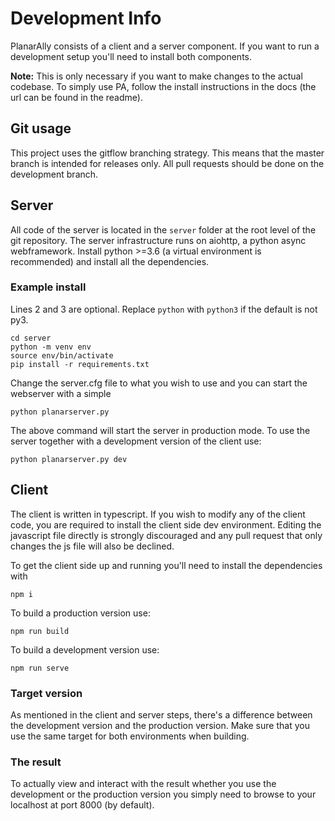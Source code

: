 # Development Info

PlanarAlly consists of a client and a server component. If you want to run a development setup you'll need to install both components.

**Note:** This is only necessary if you want to make changes to the actual codebase. To simply use PA, follow the install instructions in the docs (the url can be found in the readme).

## Git usage

This project uses the gitflow branching strategy. This means that the master branch is intended for releases only. All pull requests should be done on the development branch.

## Server

All code of the server is located in the `server` folder at the root level of the git repository.
The server infrastructure runs on aiohttp, a python async webframework.
Install python >=3.6 (a virtual environment is recommended) and install all the dependencies.

### Example install

Lines 2 and 3 are optional. Replace `python` with `python3` if the default is not py3.

```
cd server
python -m venv env
source env/bin/activate
pip install -r requirements.txt
```

Change the server.cfg file to what you wish to use and you can start the webserver with a simple

`python planarserver.py`

The above command will start the server in production mode. To use the server together with a development version of the client use:

`python planarserver.py dev`

## Client

The client is written in typescript. If you wish to modify any of the client code, you are required to install the client side dev environment. Editing the javascript file directly is strongly discouraged and any pull request that only changes the js file will also be declined.

To get the client side up and running you'll need to install the dependencies with

`npm i`

To build a production version use:

`npm run build`

To build a development version use:

`npm run serve`

### Target version

As mentioned in the client and server steps, there's a difference between the development version and the production version. Make sure that you use the same target for both environments when building.

### The result

To actually view and interact with the result whether you use the development or the production version you simply need to browse to your localhost at port 8000 (by default).

